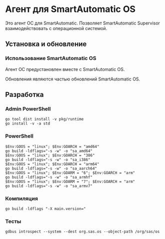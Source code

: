 # Агент для SmartAutomatic OS

Это агент ОС для SmartAutomatic. Позволяет SmartAutomatic Supervisor
взаимодействовать с операционной системой.

## Установка и обновление

### Использование SmartAutomatic OS

Агент ОС предустановлен вместе с SmartAutomatic OS.

Обновления являются частью обновлений SmartAutomatic OS.

## Разработка

### Admin PowerShell
```shell
go tool dist install -v pkg/runtime
go install -v -a std
```
### PowerShell
```shell
$Env:GOOS = "linux"; $Env:GOARCH = "amd64"
go build -ldflags="-s -w" -o "sa_amd64"
$Env:GOOS = "linux"; $Env:GOARCH = "386"
go build -ldflags="-s -w" -o "sa_i386"
$Env:GOOS = "linux"; $Env:GOARCH = "arm64"
go build -ldflags="-s -w" -o "sa_aarch64"
$Env:GOOS = "linux"; $Env:GOARM = "6"; $Env:GOARCH = "arm"
go build -ldflags="-s -w" -o "sa_armhf"
$Env:GOOS = "linux"; $Env:GOARM = "7"; $Env:GOARCH = "arm"
go build -ldflags="-s -w" -o "sa_armv7"
```

### Компиляция

```shell
go build -ldflags "-X main.version="
```

### Тесты

```shell
gdbus introspect --system --dest org.sas.os --object-path /org/sas/os
```
